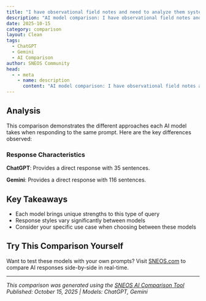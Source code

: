 ```yaml
---
title: "I have observational field notes and need to analyze them systematically. Guide me: 1) Organize field notes chronologically and by setting"
description: "AI model comparison: I have observational field notes and need to analyze them systematically. Guide me: 1) Organize fiel..."
date: 2025-10-15
category: comparison
layout: Clean
tags:
  - ChatGPT
  - Gemini
  - AI Comparison
author: SNEOS Community
head:
  - - meta
    - name: description
      content: "AI model comparison: I have observational field notes and need to analyze them systematically. Guide me: 1) Organize field notes chronologica..."
---
```


<ChatComparison
  title="I have observational field notes and need to analyze them systematically. Guide me: 1) Organize field notes chronologically and by setting"
  prompt="I have observational field notes and need to analyze them systematically. Guide me: 1) Organize field notes chronologically and by setting"
  :responses='{"ChatGPT": "Analyzing observational field notes systematically is a crucial step in understanding and interpreting your data. Here\u2019s a step-by-step guide to help you organize your field notes chronologically and by setting.\n\n### Step 1: Collect and Review Your Field Notes\n- Gather all your field notes from various sessions.\n- Ensure you have clearly labeled each note with date, time, and location.\n\n### Step 2: Chronologically Organize Field Notes\n1. **Sort Notes by Date and Time**:\n   - Arrange your notes in chronological order. You can do this using a physical method (like using binders or folders) or digitally (like spreadsheets or document folders).\n   - Within each date, sort the notes by time to ensure a sequential flow of events.\n\n2. **Create a Chronological Timeline**:\n   - Build a timeline of the events based on your sorted notes. This can be a simple table or a visual timeline.\n   - This will help you visualize the flow of events and important occurrences over time.\n\n### Step 3: Organize Field Notes by Setting\n1. **Identify Key Settings**:\n   - Review your notes and identify the different settings you observed. Common settings could include a classroom, a playground, a community event, a specific location in a city, etc.\n\n2. **Create Categories for Each Setting**:\n   - Create separate sections or folders for each setting identified. \n   - Label these categories clearly.\n\n3. **Sort Notes into Setting Categories**:\n   - Take your chronologically organized notes and categorize them into the respective setting folders or sections. Some notes may belong to multiple settings, in which case you can copy or reference them in more than one category.\n\n### Step 4: Cross-Reference with Chronological Organization\n- **Integrate Chronological and Setting Data**:\n   - In each setting category, you might want to maintain the chronological order or at least provide a timeline reference for the events that occurred in that setting.\n   - You could also create a metadata document that lists the dates of observations alongside the settings, making it easy to track when certain activities occurred in each setting.\n\n### Step 5: Analyze and Synthesize\n- **Identify Themes and Patterns**: \n   - Once organized, review your notes across both chronological and setting categories to identify recurring themes, events, or behaviors in the data.\n   - Look for trends related to time periods and specific settings, noting any unique interactions that emerged.\n\n- **Prepare for Further Analysis**:\n   - Consider coding your notes based on themes or categories relevant to your analysis (e.g., behavior types, interactions, environmental factors). \n\n### Tools and Techniques\n- **Use Software**: Programs like NVivo, Atlas.ti, or even simple spreadsheet software (e.g., Microsoft Excel, Google Sheets) can greatly assist in categorizing and analyzing qualitative data.\n- **Create Visual Aids**: Flow charts, mind maps, or coding frameworks can help illuminate relationships between different themes and settings.\n\n### Conclusion\nBy following these steps, you should have a well-organized set of field notes that are both chronological and categorized by setting. This structured approach will enhance your ability to conduct a thorough analysis and draw meaningful conclusions from your observations.", "Gemini": "Excellent starting point! Organizing your field notes systematically is the bedrock of robust qualitative analysis. Let\u0027s break down how to achieve this effectively, incorporating your specific requests and adding crucial steps.\n\n### Overall Goal: From Raw Notes to Structured Data\n\nThe aim is to transform your potentially messy, raw field notes into a structured, searchable, and easily retrievable dataset. This initial organization will set you up for identifying patterns, themes, and significant insights.\n\n---\n\n## Phase 1: Pre-Organization \u0026 Digitization (If Applicable)\n\nBefore you even start sorting chronologically or by setting, ensure your notes are in a usable format.\n\n1.  **Review and Clarify:**\n    *   **Illegible Handwriting:** If handwritten, transcribe them *accurately* and fully. As you transcribe, clarify any shorthand, vague statements, or unclear references. Don\u0027t interpret yet, just make them readable.\n    *   **Missing Information:** If you realize a date, time, or specific detail is missing, try to recall or reconstruct it based on context. If you can\u0027t, make a note that it\u0027s an estimation or unknown.\n    *   **Expand Shorthand:** If you used codes or personal shorthand in the field, expand them into full descriptions now.\n\n2.  **Standardize Your Format:**\n    *   **Consistent Headers:** Every note (or entry) should have:\n        *   **Date:** \u0060YYYY-MM-DD\u0060 (e.g., \u00602023-10-27\u0060)\n        *   **Time:** \u0060HH:MM\u0060 (e.g., \u006014:35\u0060) - Note start time, end time, or specific event time.\n        *   **Setting/Location:** (e.g., \u0060Park Bench\u0060, \u0060Community Center\u0060, \u0060Participant\u0027s Home\u0060)\n        *   **Observer Name/Initials:** (If multiple observers)\n        *   **Note Title/Descriptor:** (Optional, but helpful, e.g., \u0060Observation of Morning Market Activity\u0060, \u0060Interview with Participant A\u0060)\n    *   **Digitalize:** If your notes are handwritten, type them up into a digital format (Word document, plain text file, spreadsheet, or a dedicated QDA software). This is crucial for searchability and later analysis.\n    *   **Separate Files (Optional but Recommended):** For long observations or interviews, consider having one file per distinct observation period or interview. For short, rapid observations, a single document with clear dated/timed entries might be sufficient.\n\n---\n\n## Phase 2: Organizing Your Field Notes Systematically\n\nNow, let\u0027s address your core request: chronological and by setting.\n\n### 1. Organize Field Notes Chronologically\n\nThis is often the primary and most foundational way to organize field notes, as it preserves the sequence of events and the unfolding of your research.\n\n**Methods:**\n\n*   **Digital Folders \u0026 Files:**\n    *   Create a main folder for your project.\n    *   Inside, create subfolders for each year (e.g., \u00602023\u0060).\n    *   Inside each year, create subfolders for months (e.g., \u006010_October\u0060).\n    *   Name your individual note files with a clear chronological structure:\n        *   \u0060YYYY-MM-DD_HHMM_Setting_BriefDescription.docx\u0060\n        *   *Example:* \u00602023-10-27_1435_CommunityCenter_MorningMeeting.docx\u0060\n        *   *Example:* \u00602023-10-27_1600_ParkBench_KidsPlaytime.docx\u0060\n    *   This ensures files are automatically sorted correctly by your computer\u0027s file explorer.\n\n*   **Single Master Document (for shorter projects/entries):**\n    *   If your notes are relatively short and frequent, you could maintain a single document (e.g., \u0060AllFieldNotes_ProjectX.docx\u0060).\n    *   Within this document, use clear headings for each date and time, ensuring they are ordered from earliest to latest.\n    *   *Example Structure:*\n        \u0060\u0060\u0060\n        # Project X Field Notes\n        ## 2023-10-25 - Park Observation\n        ### 10:15 AM - Playground\n        [Your detailed notes...]\n\n        ### 11:30 AM - Walking Path\n        [Your detailed notes...]\n\n        ## 2023-10-26 - Coffee Shop Interview (Participant B)\n        ### 09:00 AM - Interview Start\n        [Your detailed notes/transcript snippets...]\n        \u0060\u0060\u0060\n\n*   **Spreadsheet (for metadata and summaries):**\n    *   While not ideal for the full text of notes, a spreadsheet can be an excellent index.\n    *   Columns could include: \u0060Date\u0060, \u0060Time\u0060, \u0060Setting\u0060, \u0060Observer\u0060, \u0060File Name\u0060, \u0060Key Themes (Initial Guess)\u0060, \u0060Page Number (if physical)\u0060.\n    *   Sort this spreadsheet by \u0060Date\u0060 then \u0060Time\u0060.\n\n*   **QDA Software (e.g., NVivo, ATLAS.ti, Dedoose, MAXQDA):**\n    *   These tools are designed for this. You import your documents, and they automatically allow you to sort by date (if dates are embedded in the file or text) and apply other organizational features.\n\n**Tips for Chronological Organization:**\n\n*   **Be Precise:** The more precise your date and time stamps, the better.\n*   **Handle Spans:** If an observation spans multiple hours or days, indicate the start and end times clearly within the note or in its filename.\n*   **Missing Times:** If you only have a date, assume a default time (e.g., \u006000:00\u0060 or \u006012:00\u0060) and make a note that the time is approximate.\n\n### 2. Organize Field Notes by Setting (Location/Context)\n\nWhile chronology is often primary, organizing by setting provides a crucial contextual lens, allowing you to examine patterns tied to specific environments or social contexts.\n\n**Methods (often combined with chronological organization):**\n\n*   **Nested Digital Folders:**\n    *   If you already have chronological folders, you can add a *secondary* layer of organization by setting *within* those chronological folders, if your settings are distinct and few enough.\n        *   \u0060Project Folder\u0060 -\u003E \u00602023\u0060 -\u003E \u006010_October\u0060 -\u003E \u0060CommunityCenter\u0060 -\u003E \u00602023-10-27_1435_CommunityCenter_Meeting.docx\u0060\n        *   \u0060Project Folder\u0060 -\u003E \u00602023\u0060 -\u003E \u006010_October\u0060 -\u003E \u0060Park\u0060 -\u003E \u00602023-10-27_1600_Park_KidsPlaytime.docx\u0060\n    *   Alternatively, you could have \u0060Setting\u0060 as the primary folder, then \u0060Chronological\u0060 within that, but this is less common for *all* field notes unless the settings are extremely disparate.\n        *   \u0060Project Folder\u0060 -\u003E \u0060CommunityCenter\u0060 -\u003E \u00602023-10-27_1435_CommunityCenter_Meeting.docx\u0060\n        *   \u0060Project Folder\u0060 -\u003E \u0060Park\u0060 -\u003E \u00602023-10-27_1600_Park_KidsPlaytime.docx\u0060\n\n*   **File Naming Conventions (Recommended Combination):**\n    *   As shown above, embed the setting directly into the filename. This allows you to quickly see the setting and use your computer\u0027s search function to filter by setting even within chronological folders.\n    *   *Example:* \u00602023-10-27_1435_**CommunityCenter**_Meeting.docx\u0060\n\n*   **Tags/Keywords (Especially in QDA Software or Tools like Evernote/OneNote):**\n    *   This is often the most flexible and powerful way to organize by setting without duplicating files or creating overly complex folder structures.\n    *   When you import a note into QDA software or a note-taking app, assign \u0022tags\u0022 like \u0060#CommunityCenter\u0060, \u0060#Park\u0060, \u0060#Home\u0060, \u0060#OnlineForum\u0060.\n    *   You can then filter or search by these tags to pull up all notes related to a specific setting, regardless of their chronological position.\n\n*   **Metadata in Spreadsheets:**\n    *   Add a column for \u0060Setting\u0060 in your indexing spreadsheet. You can then sort or filter the spreadsheet by this column to see all observations from a particular setting.\n\n**Tips for Organizing by Setting:**\n\n*   **Define \u0022Setting\u0022 Broadly:** A \u0022setting\u0022 isn\u0027t just a physical place. It can be a social context (e.g., \u0060FamilyDinner\u0060, \u0060TeamMeeting\u0060), an online space (\u0060DiscordChannel\u0060, \u0060FacebookGroup\u0060), or even a specific type of event (\u0060Workshop\u0060, \u0060Interview\u0060).\n*   **Granularity:** Decide how specific your settings need to be. Is \u0060School\u0060 enough, or do you need \u0060School_Playground\u0060, \u0060School_Classroom_Grade3\u0060, \u0060School_Library\u0060? This depends on your research questions.\n*   **Multiple Settings:** If a single note covers observations across multiple distinct settings (e.g., you observed someone at the park, then followed them to a coffee shop), you have a few options:\n    *   **Split the note:** Create two separate note files, one for each distinct setting, dated with the relevant times.\n    *   **Keep as one, use tags/headings:** Keep it as one chronological note but use internal headings or tags to denote the shift in setting within the note itself. In QDA software, you can tag different *segments* of a document with different settings.\n\n---\n\n## Phase 3: Bringing it Together \u0026 Preparing for Analysis\n\nOnce you\u0027ve applied chronological and setting organization, you\u0027re ready for the next steps towards analysis.\n\n1.  **Consolidated Index:** Maintain a single master list (spreadsheet or QDA project file) that indexes *all* your field notes, showing their date, time, setting, a brief summary, and their file location/tags. This acts as your table of contents.\n\n2.  **Memo Writing (Crucial for Analysis):** As you organize, you\u0027ll inevitably have initial thoughts, reflections, questions, and emerging ideas.\n    *   Create a separate \u0022Memos\u0022 folder or use the memoing function in QDA software.\n    *   Write memos *about* your notes. Refer to specific notes by their file names/dates/settings.\n    *   *Example Memo:* \u00602023-10-28_Memo_InitialThoughtsOnCommunityCenterBehavior.docx\u0060\n        *   \u0022After reviewing notes from the Community Center observations (2023-10-25 \u0026 2023-10-27), I\u0027m noticing a pattern of informal leadership roles emerging during group discussions, often by individuals who don\u0027t hold formal titles...\u0022\n\n3.  **Initial Scan for Overarching Themes:** Even without formal coding, a quick read-through of your organized notes can start to reveal broad categories or themes that might cut across time and setting. Make a list of these early hunches.\n\n4.  **Back Up Everything:** Redundancy is key! Store your organized notes in multiple locations (cloud storage, external hard drive).\n\nBy diligently following these steps, you\u0027ll transform your field notes from a collection of observations into a systematically organized, searchable, and incredibly valuable dataset, ready for deeper qualitative analysis."}' published-date="{DateTime.UtcNow:HH:mm}"
/>

## Analysis

This comparison demonstrates the different approaches each AI model takes when responding to the same prompt. Here are the key differences observed:

### Response Characteristics

**ChatGPT**: Provides a direct response with 35 sentences. 

**Gemini**: Provides a direct response with 116 sentences. 

## Key Takeaways

- Each model brings unique strengths to this type of query
- Response styles vary significantly between models
- Consider your specific use case when choosing between these models

## Try This Comparison Yourself

Want to test these models with your own prompts? Visit [SNEOS.com](https://sneos.com) to compare AI responses side-by-side in real-time.

---

*This comparison was generated using the [SNEOS AI Comparison Tool](https://sneos.com)*
*Published: October 15, 2025 | Models: ChatGPT, Gemini*
